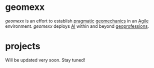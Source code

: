 # geomexx

_geomexx_ is an effort to establish [pragmatic](https://en.m.wikipedia.org/wiki/Pragmatism) [geomechanics](https://en.wikipedia.org/wiki/Geomechanics) in an [Agile](http://agilemanifesto.org/) environment. _geomexx_ deploys [AI](https://en.wikipedia.org/wiki/Artificial_intelligence) within and beyond [geoprofessions](https://en.m.wikipedia.org/wiki/Geoprofessions).   

# projects

Will be updated very soon. Stay tuned!
